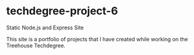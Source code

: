 # techdegree-project-6

Static Node.js and Express Site

This site is a portfolio of projects that I have created while working on the Treehouse Techdegree.
 
